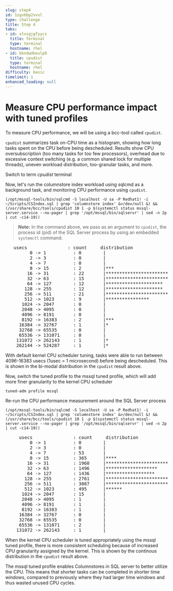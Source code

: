 ```yaml
---
slug: step4
id: 1zgvbbp2vvul
type: challenge
title: Step 4
tabs:
- id: xlvsgjgfyycz
  title: Terminal
  type: terminal
  hostname: rhel
- id: bkndwdkeulp0
  title: cpudist
  type: terminal
  hostname: rhel
difficulty: basic
timelimit: 1
enhanced_loading: null
---
```

# Measure CPU performance impact with tuned profiles

To measure CPU performance, we will be using a bcc-tool called `cpudist`.

`cpudist` summarizes task on-CPU time as a histogram, showing how long tasks spent on the CPU before being descheduled. Results show CPU oversubscription (too many tasks for too few processors), overhead due to excessive context switching (e.g. a common shared lock for multiple threads), uneven workload distribution, too-granular tasks, and more.

Switch to term *cpudist* terminal

Now, let's run the columnstore index workload using sqlcmd as a background task, and monitoring CPU performance using `cpudist`.

```
(/opt/mssql-tools/bin/sqlcmd -S localhost -U sa -P Redhat1! -i ~/Scripts/CSIndex.sql | grep 'columnstore index' &>/dev/null &) && (/usr/share/bcc/tools/cpudist 10 1 -p $(systemctl status mssql-server.service --no-pager | grep '/opt/mssql/bin/sqlservr' | sed -n 2p | cut -c14-19))
```

>**Note:** In the command above, we pass as an argument to `cpudist`, the process id (pid) of the SQL Server process by using an embedded `systemctl` command.

<pre class="file">
   usecs               : count     distribution
         0 -> 1          : 0        |                                        |
         2 -> 3          : 0        |                                        |
         4 -> 7          : 0        |                                        |
         8 -> 15         : 2        |***                                     |
        16 -> 31         : 22       |****************************************|
        32 -> 63         : 15       |***************************             |
        64 -> 127        : 12       |*********************                   |
       128 -> 255        : 12       |*********************                   |
       256 -> 511        : 21       |**************************************  |
       512 -> 1023       : 9        |****************                        |
      1024 -> 2047       : 0        |                                        |
      2048 -> 4095       : 0        |                                        |
      4096 -> 8191       : 0        |                                        |
      8192 -> 16383      : 2        |***                                     |
     16384 -> 32767      : 1        |*                                       |
     32768 -> 65535      : 0        |                                        |
     65536 -> 131071     : 0        |                                        |
    131072 -> 262143     : 1        |*                                       |
    262144 -> 524287     : 1        |*                                       |
</pre>

With default kernel CPU scheduler tuning,  tasks were able to run between 4096-16383 usecs (1usec = 1 microsecond) before being descheduled. This is shown in the bi-modal distribution in the `cpudist` result above.

Now, switch the tuned profile to the mssql tuned profile, which will add more finer granularity to the kernel CPU scheduler

```
tuned-adm profile mssql
```

Re-run the CPU performance measurement around the SQL Server process

```
(/opt/mssql-tools/bin/sqlcmd -S localhost -U sa -P Redhat1! -i ~/Scripts/CSIndex.sql | grep 'columnstore index' &>/dev/null &) && (/usr/share/bcc/tools/cpudist 10 1 -p $(systemctl status mssql-server.service --no-pager | grep '/opt/mssql/bin/sqlservr' | sed -n 2p | cut -c14-19))
```

<pre class="file">
     usecs               : count     distribution
         0 -> 1          : 0        |                                        |
         2 -> 3          : 0        |                                        |
         4 -> 7          : 53       |                                        |
         8 -> 15         : 365      |****                                    |
        16 -> 31         : 1960     |*************************               |
        32 -> 63         : 1496     |*******************                     |
        64 -> 127        : 1436     |******************                      |
       128 -> 255        : 2761     |***********************************     |
       256 -> 511        : 3087     |****************************************|
       512 -> 1023       : 495      |******                                  |
      1024 -> 2047       : 15       |                                        |
      2048 -> 4095       : 1        |                                        |
      4096 -> 8191       : 1        |                                        |
      8192 -> 16383      : 1        |                                        |
     16384 -> 32767      : 0        |                                        |
     32768 -> 65535      : 0        |                                        |
     65536 -> 131071     : 2        |                                        |
    131072 -> 262143     : 1        |                                        |
</pre>

When the kernel CPU scheduler is tuned appropriately using the mssql tuned profile, there is more consistent scheduling because of increased CPU granularity assigned by the kernel. This is shown by the continous distribution in the `cpudist` result above.

The mssql tuned profile enables Columnstores in SQL server to better utilize the CPU. This means that shorter tasks can be completed in shorter time windows, compared to previously where they had larger time windows and thus wasted unused CPU cycles.

